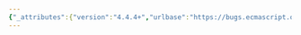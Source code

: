 ```yaml
---
{"_attributes":{"version":"4.4.4+","urlbase":"https://bugs.ecmascript.org/","maintainer":"dherman@mozilla.com"},"bug":{"bug_id":1067,"creation_ts":"2012-11-27 10:01:00 -0800","short_desc":"8.3.8 + 8.4.2.1: undefined \"desc\"","delta_ts":"2012-12-21 18:08:18 -0800","product":"Draft for 6th Edition","component":"editorial issue","version":"Rev 12: November 22, 2012 Draft","rep_platform":"All","op_sys":"All","bug_status":"RESOLVED","resolution":"FIXED","priority":"Normal","bug_severity":"normal","everconfirmed":true,"reporter":{"uid":"jmdyck","name":"Michael Dyck"},"assigned_to":{"uid":"allen","name":"Allen Wirfs-Brock"},"long_desc":[{"commentid":2867,"comment_count":0,"who":{"uid":"jmdyck","name":"Michael Dyck"},"bug_when":"2012-11-27 10:01:36 -0800","thetext":"In 8.3.8 \"[[SetP] ( P, V, Receiver)\",\nsteps 4, 6, and 6.a use metavariable \"desc\",\nwhich is not defined.\n\nChange to \"ownDesc\"?"},{"commentid":2869,"comment_count":1,"who":{"uid":"jmdyck","name":"Michael Dyck"},"bug_when":"2012-11-27 11:16:16 -0800","thetext":"Ditto all that in 8.4.2.1 \"[[SetP]] ( P, V, Receiver)\"."},{"commentid":2964,"comment_count":2,"who":{"uid":"allen","name":"Allen Wirfs-Brock"},"bug_when":"2012-12-01 11:30:32 -0800","thetext":"fixed in rev 13 editor's draft"}]}}
---
```

